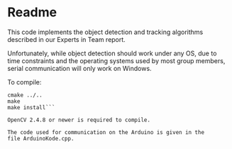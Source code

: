 Readme
===========

This code implements the object detection and tracking
algorithms described in our Experts in Team report.

Unfortunately, while object detection should work under any
OS, due to time constraints and the operating systems
used by most group members, serial communication will
only work on Windows.

To compile:
```cd build/<os>
cmake ../..
make
make install```

OpenCV 2.4.8 or newer is required to compile.

The code used for communication on the Arduino is given in the
file ArduinoKode.cpp.
